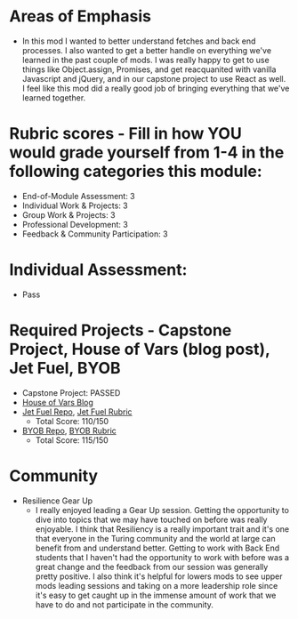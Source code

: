 # Areas of Emphasis
-	In this mod I wanted to better understand fetches and back end processes. I also wanted to get a better handle on everything we've learned in the past couple of mods. I was really happy to get to use things like Object.assign, Promises, and get reacquanited with vanilla Javascript and jQuery, and in our capstone project to use React as well. I feel like this mod did a really good job of bringing everything that we've learned together. 

# Rubric scores - Fill in how YOU would grade yourself from 1-4 in the following categories this module:
- End-of-Module Assessment: 3
- Individual Work & Projects: 3
- Group Work & Projects: 3
- Professional Development: 3
- Feedback & Community Participation: 3

# Individual Assessment: 
- Pass

# Required Projects - Capstone Project, House of Vars (blog post), Jet Fuel, BYOB
- Capstone Project: PASSED
- [House of Vars Blog](https://medium.com/@spencerhilvitz/introduction-to-open-source-ad51cb7ae5fa)
- [Jet Fuel Repo](https://github.com/devthehuman/jet-fuel), [Jet Fuel Rubric](https://github.com/turingschool/front-end-submissions-public/blob/master/1701/mod-4/jet-fuel/devindixon-spencerhilvitz.md)
	- Total Score: 110/150
- [BYOB Repo](https://github.com/hilvitzs/byob), [BYOB Rubric](https://github.com/turingschool/front-end-submissions-public/blob/master/1701/mod-4/byob/spencer_hilitz.md)
	- Total Score: 115/150

# Community
- Resilience Gear Up
	- I really enjoyed leading a Gear Up session. Getting the opportunity to dive into topics that we may have touched on before was really enjoyable. I think that Resiliency is a really important trait and it's one that everyone in the Turing community and the world at large can benefit from and understand better. Getting to work with Back End students that I haven't had the opportunity to work with before was a great change and the feedback from our session was generally pretty positive. I also think it's helpful for lowers mods to see upper mods leading sessions and taking on a more leadership role since it's easy to get caught up in the immense amount of work that we have to do and not participate in the community. 
